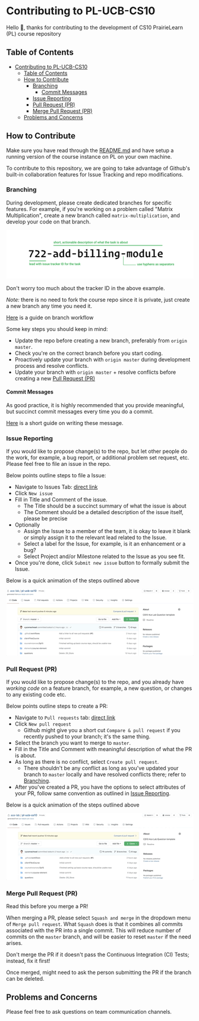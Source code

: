 # Contributing to PL-UCB-CS10

Hello 👋, thanks for contributing to the development of CS10 PrairieLearn (PL) course repository

## Table of Contents

- [Contributing to PL-UCB-CS10](#contributing-to-pl-ucb-cs10)
  - [Table of Contents](#table-of-contents)
  - [How to Contribute](#how-to-contribute)
    - [Branching](#branching)
      - [Commit Messages](#commit-messages)
    - [Issue Reporting](#issue-reporting)
    - [Pull Request (PR)](#pull-request-pr)
    - [Merge Pull Request (PR)](#merge-pull-request-pr)
  - [Problems and Concerns](#problems-and-concerns)

## How to Contribute

Make sure you have read through the [README.md](README.md) and have setup a running version of the course instance on PL on your own machine.

To contribute to this repository, we are going to take advantage of Github's built-in collaboration features for Issue Tracking and repo modifications.

### Branching

During development, please create dedicated branches for specific features. For example, if you're working on a problem called "Matrix Multiplication", create a new branch called `matrix-multiplication`, and develop your code on that branch.

![branch-naming-example](docs/images/branch-naming-example.png)

Don't worry too much about the tracker ID in the above example.

*Note:* there is no need to fork the course repo since it is private, just create a new branch any time you need it.

[Here](https://github.com/Kunena/Kunena-Forum/wiki/Create-a-new-branch-with-git-and-manage-branches) is a guide on branch workflow

Some key steps you should keep in mind:

- Update the repo before creating a new branch, preferably from `origin master`.
- Check you're on the correct branch before you start coding.
- Proactively update your branch with `origin master` during development process and resolve conflicts.
- Update your branch with `origin master` + resolve conflicts before creating a new [Pull Request (PR)](#pull-request-pr)

#### Commit Messages

As good practice, it is highly recommended that you provide meaningful, but succinct commit messages every time you do a commit.

[Here](https://github.com/erlang/otp/wiki/writing-good-commit-messages) is a short guide on writing these message.

### Issue Reporting

If you would like to propose change(s) to the repo, but let other people do the work, for example, a bug report, or additional problem set request, etc. Please feel free to file an issue in the repo.

Below points outline steps to file a Issue:

- Navigate to Issues Tab: [direct link](https://github.com/ace-lab/pl-ucb-cs10/issues)
- Click `New issue`
- Fill in Title and Comment of the issue.
  - The Title should be a succinct summary of what the issue is about
  - The Comment should be a detailed description of the issue itself, please be precise
- Optionally
  - Assign the Issue to a member of the team, it is okay to leave it blank or simply assign it to the relevant lead related to the Issue.
  - Select a label for the Issue, for example, is it an enhancement or a bug?
  - Select Project and/or Milestone related to the Issue as you see fit.
- Once you're done, click `Submit new issue` button to formally submit the Issue.

Below is a quick animation of the steps outlined above

![file an issue](docs/images/FileIssues.gif)

### Pull Request (PR)

If you would like to propose change(s) to the repo, and you already have *working code* on a feature branch, for example, a new question, or changes to any existing code etc.

Below points outline steps to create a PR:

- Navigate to `Pull requests` tab: [direct link](https://github.com/ace-lab/pl-ucb-cs10/pulls)
- Click `New pull request`
  - Github might give you a short cut `Compare & pull request` if you recently pushed to your branch; it's the same thing.
- Select the branch you want to merge to `master`.
- Fill in the Title and Comment with meaningful description of what the PR is about.
- As long as there is no conflict, select `Create pull request`.
  - There shouldn't be any conflict as long as you've updated your branch to `master` locally and have resolved conflicts there; refer to [Branching](#branching).
- After you've created a PR, you have the options to select attributes of your PR, follow same convention as outlined in [Issue Reporting](#issue-reporting).

Below is a quick animation of the steps outlined above

![create a PR](docs/images/CreatePullRequest.gif)

### Merge Pull Request (PR)

Read this before you merge a PR!

When merging a PR, please select `Squash and merge` in the dropdown menu of `Merge pull request`. What `Squash` does is that it combines all commits associated with the PR into a single commit. This will reduce number of commits on the `master` branch, and will be easier to reset `master` if the need arises.

Don't merge the PR if it doesn't pass the Continuous Integration (CI) Tests; instead, fix it first!

Once merged, might need to ask the person submitting the PR if the branch can be deleted.

## Problems and Concerns

Please feel free to ask questions on team communication channels.
